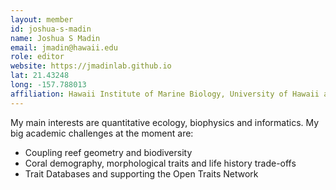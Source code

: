 ```yaml
---
layout: member
id: joshua-s-madin
name: Joshua S Madin
email: jmadin@hawaii.edu
role: editor
website: https://jmadinlab.github.io
lat: 21.43248
long: -157.788013
affiliation: Hawaii Institute of Marine Biology, University of Hawaii at Manoa, Hawaii, USA
---
```


My main interests are quantitative ecology, biophysics and informatics. My big academic challenges at the moment are:

- Coupling reef geometry and biodiversity
- Coral demography, morphological traits and life history trade-offs
- Trait Databases and supporting the Open Traits Network
